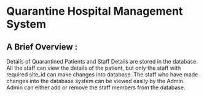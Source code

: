 # Quarantine Hospital Management System

A Brief Overview : 
-----------------
Details of Quarantined Patients and Staff Details are stored in the database. All the staff can view the details of the patient, but only the staff with required site_id can make changes into database. The staff who have made changes into the database system can be viewed easily by the Admin. Admin can either add or remove the staff members from the database.
